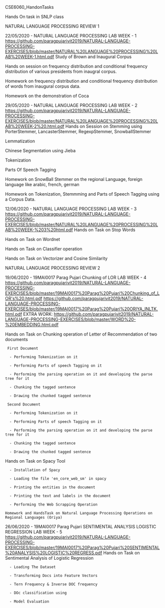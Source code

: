 CSE6060_HandonTasks

Hands On task in SNLP class

NATURAL LANGUAGE PROCESSING REVIEW 1

 22/05/2020 - NATURAL LANGUAGE PROCESSING LAB WEEK - 1
 https://github.com/paragpujarivit2019/NATURAL-LANGUAGE-PROCESSING-EXERCISES/blob/master/NATURAL%20LANGUAGE%20PROCESSING%20LAB%20WEEK-1.html.pdf 
  Study of Brown and Inaugural Corpus
  
  Hands on session on frequency distribution and conditional frequency distribution of various presidents from inaugral corpus.
  
  Homework on frequency distribution and conditional frequency distribution of words from inaugural corpus data.
  
  Homework on the demonstration of Coca
  
29/05/2020 - NATURAL LANGUAGE PROCESSING LAB WEEK - 2
https://github.com/paragpujarivit2019/NATURAL-LANGUAGE-PROCESSING-EXERCISES/blob/master/NATURAL%20LANGUAGE%20PROCESSING%20LAB%20WEEK-2%20.html.pdf
  Hands on Session on Stemming using PorterStemmer, LancasterStemmer, RegexpStemmer, SnowballStemmer
  
  Lemmatization
  
  Chinese Segmentation using Jieba
  
  Tokenization
  
  Parts Of Speech Tagging
  
  Homework on SnowBall Stemmer on the regional Language, foreign language like arabic, french, german
  
  Homework on Tokenization, Stemmming and Parts of Speech Tagging using a Corpus Data.
  
 12/06/2020 - NATURAL LANGUAGE PROCESSING LAB WEEK - 3
 https://github.com/paragpujarivit2019/NATURAL-LANGUAGE-PROCESSING-EXERCISES/blob/master/NATURAL%20LANGUAGE%20PROCESSING%20LAB%20WEEK-%203%20html.pdf
  Hands on Task on Stop Words
  
  Hands on Task on Wordnet
  
  Hands on Task on Classifier operation
  
  Hands on Task on Vectorizer and Cosine Similarity
  
NATURAL LANGUAGE PROCESSING REVIEW 2  

 19/06/2020 - 19MAI0017 Parag Pujari Chunking of LOR LAB WEEK - 4
 https://github.com/paragpujarivit2019/NATURAL-LANGUAGE-PROCESSING-EXERCISES/blob/master/19MAI0017%20Parag%20Pujari%20Chunking_of_LOR's%20.html.pdf
 https://github.com/paragpujarivit2019/NATURAL-LANGUAGE-PROCESSING-EXERCISES/blob/master/19MAI0017%20Parag%20Pujari%20ORIYA_INLTK.html.pdf
 EXTRA WORK:
 https://github.com/paragpujarivit2019/NATURAL-LANGUAGE-PROCESSING-EXERCISES/blob/master/WORD%20-%20EMBEDDING.html.pdf
 
  Hands on Task on Chunking operation of Letter of Recommendation of two documents
  
     First Document
     
      - Performing Tokenization on it
      
      - Performing Parts of speech Tagging on it
      
      - Performing the parsing operation on it and developing the parse tree for it
      
      - Chunking the tagged sentence
      
      - Drawing the chunked tagged sentence
      
     Second Document
     
      - Performing Tokenization on it
      
      - Performing Parts of speech Tagging on it
      
      - Performing the parsing operation on it and developing the parse tree for it
      
      - Chunking the tagged sentence
      
      - Drawing the chunked tagged sentence
      
   Hands on Task on Spacy Tool
   
      - Installation of Spacy
      
      - Loading the file 'en_core_web_sm' in spacy
      
      - Printing the entities in the document
      
      - Printing the text and labels in the document
      
      - Performing the Web Scrapping Operation
      
    Homework and HandsTask on Natural Language Processing Operations on Regional Languages (Oriya)
    

 26/06/2020 - 19MAI0017 Parag Pujari SENTIMENTAL ANALYSIS LOGISTIC REGRESSION LAB WEEK - 5
 https://github.com/paragpujarivit2019/NATURAL-LANGUAGE-PROCESSING-EXERCISES/blob/master/19MAI0017%20Parag%20Pujari%20SENTIMENTAL%20ANALYSIS%20LOGISTIC%20REGRESS.pdf
    Hands on Task on Sentimental Analysis of Logistic Regression
    
      - Loading The Dataset
      
      - Transforming Docs into Feature Vectors
      
      - Tern Frequency & Inverse DOC frequency
      
      - DOc classification using
      
      - Model Evaluation
   
  
      
  
  
  
  
  
  



